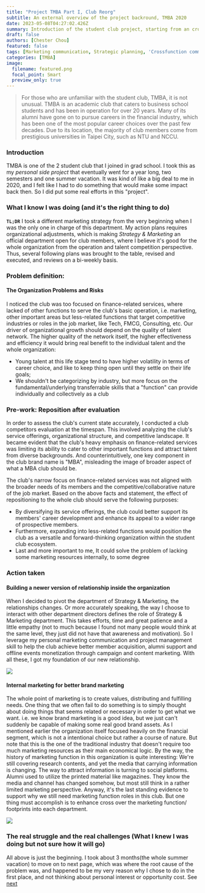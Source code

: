 ```yaml
---
title: "Project TMBA Part I, Club Reorg"
subtitle: An external overview of the project backround, TMBA 2020
date: 2023-05-08T04:27:02.426Z
summary: Introduction of the student club project, starting from an cross-functional perspective 
draft: false
authors: [Chester Chou]
featured: false
tags: [Marketing communication, Strategic planning, 'Crossfunction communication', 'Leadership', 'Student Club']
categories: [TMBA]
image:
  filename: featured.png
  focal_point: Smart
  preview_only: true
---
```


> For those who are unfamiliar with the student club, TMBA, it is not unusual. TMBA is an academic club that caters to business school students and has been in operation for over 20 years. Many of its alumni have gone on to pursue careers in the financial industry, which has been one of the most popular career choices over the past few decades. Due to its location, the majority of club members come from prestigious universities in Taipei City, such as NTU and NCCU.

### **Introduction**

TMBA is one of the 2 student club that I joined in grad school. I took this as my <i>personal side project</i> that eventually went for a year long, two semesters and one summer vacation. It was kind of like a big deal to me in 2020, and I felt like I had to do something that would make some impact back then. So I did put some real efforts in this "project". 

<!-- Though now that I've graduated for almost 2 years. I still found myself keep looking back at what I did at that time. It gives me some sort of self-assurance, determination to keep going, doing what seems right for me, and sometimes I did find different perspectives after having some real work practices. -->

### **What I know I was doing (and it's the right thing to do)**

**`TL;DR`** I took a different marketing strategy from the very beginning when I was the only one in charge of this department. My action plans requires organizational adjustments, which is making *Strategy & Marketing* an official department open for club members, where I believe it's good for the whole organization from the operation and talent competition perspective. Thus, several following plans was brought to the table, revised and executed, and reviews on a bi-weekly basis. 

### **Problem definition:** 
#### **The Organization Problems and Risks**

I noticed the club was too focused on finance-related services, where lacked of other functions to serve the club's basic operation, i.e. marketing, other important areas but less-related functions that target competitive industries or roles in the job market, like Tech, FMCG, Consulting, etc. Our driver of organizational growth should depend on the quality of talent network. The higher quality of the network itself, the higher effectiveness and efficiency it would bring real benefit to the individual talent and the whole organization:
- Young talent at this life stage tend to have higher volatility in terms of career choice, and like to keep thing open until they settle on their life goals;
- We shouldn't be categorizing by industry, but more focus on the fundamental/underlying transferrable skills that a "function" can provide individually and collectively as a club

### **Pre-work: Reposition after evaluation**

In order to assess the club's current state accurately, I conducted a club competitors evaluation at the timespan. This involved analyzing the club's service offerings, organizational structure, and competitive landscape. It became evident that the club's heavy emphasis on finance-related services was limiting its ability to cater to other important functions and attract talent from diverse backgrounds. And counterintuitively, one key component in the club brand name is "MBA", misleading the image of broader aspect of what a MBA club should be. 

The club's narrow focus on finance-related services was not aligned with the broader needs of its members and the competitive/collaborative nature of the job market. Based on the above facts and statement, the effect of repositioning to the whole club should serve the following purposes:   

- By diversifying its service offerings, the club could better support its members' career development and enhance its appeal to a wider range of prospective members. 
- Furthermore, expanding into less-related functions would position the club as a versatile and forward-thinking organization within the student club ecosystem. 
- Last and more important to me, It could solve the problem of lacking some marketing resources internally, to some degree


### **Action taken**
#### **Building a newer version of relationship inside the organization**

When I decided to pivot the department of Strategy & Marketing, the relationships changes. Or more accurately speaking, the way I choose to interact with other department directors defines the role of Strategy & Marketing department. This takes efforts, time and great patience and a little empathy (not to much because I found not many people would think at the same level, they just did not have that awareness and motivation). So I leverage my personal marketing communication and project management skill to help the club achieve better member acquisition, alumni support and offline events monetization through campaign and content marketing. With all these, I got my foundation of our new relationship. </br>

![](./image/p2.png)



#### **Internal marketing for better brand marketing**

The whole point of marketing is to create values, distributing and fulfilling needs. One thing that we often fail to do something is to simply thought about doing things that seems related or necessary in order to get what we want. i.e. we know brand marketing is a good idea, but we just can't suddenly be capable of making some real good brand assets. As I mentioned earlier the organization itself focused heavily on the financial segment, which is not a intentional choice but rather a course of nature. But note that this is the one of the traditional industry that doesn't require too much marketing resources as their main economical logic. By the way, the history of marketing function in this organization is quite interesting: We're still covering research contents, and yet the media that carrying information is changing. The way to attract information is turning to social platforms. Alumni used to utilize the printed material like magazines. They know the media and channel has changed somehow, but most still think in a rather limited marketing perspective. Anyway, it's the last standing evidence to support why we still need marketing function roles in this club. But one thing must accomplish is to enhance cross over the marketing function/ footprints into each department.  


![](./image/p1.png)

### **The real struggle and the real challenges (What I knew I was doing but not sure how it will go)**

All above is just the beginning. I took about 3 months(the whole summer vacation) to move on to next page, which was where the root cause of the problem was, and happened to be my very reason why I chose to do in the first place, and not thinking about personal interest or opportunity cost. See [next](/project/tmba-2/) 